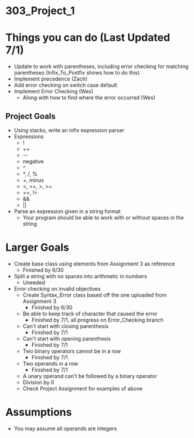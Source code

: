 # 303_Project_1

# Things you can do (Last Updated 7/1)
* Update to work with parentheses, including error checking for matching parentheses (Infix_To_Postfix shows how to do this)
* Implement precedence (Zach)
* Add error checking on switch case default
* Implement Error Checking (Wes)
  * Along with how to find where the error occurred (Wes)

## Project Goals
* Using stacks, write an infix expression parser
* Expressions
  * !
  * ++
  * --
  * negative
  * ^
  * *, /, %
  * +, minus
  * <, <=, >, >=
  * ==, !=
  * &&
  * ||
* Parse an expression given in a string format
  * Your program should be able to work with or without spaces in the string

# Larger Goals
* Create base class using elements from Assignment 3 as reference
  * Finished by 6/30
* Split a string with no spaces into arithmetic in numbers
  * Uneeded
* Error checking on invalid objectives
  * Create Syntax_Error class based off the one uploaded from Assignment 3
    * Finished by 6/30
  * Be able to keep track of character that caused the error
    * Finished by 7/1, all progress on Error_Checking branch
  * Can't start with closing parenthesis
    * Finished by 7/1
  * Can't start with opening parenthesis
    * Finished by 7/1
  * Two binary operators cannot be in a row
    * Finished by 7/1
  * Two operands in a row
    * Finished by 7/1
  * A unary operand can't be followed by a binary operator
  * Division by 0
  * Check Project Assignment for examples of above
  
# Assumptions
* You may assume all operands are integers
